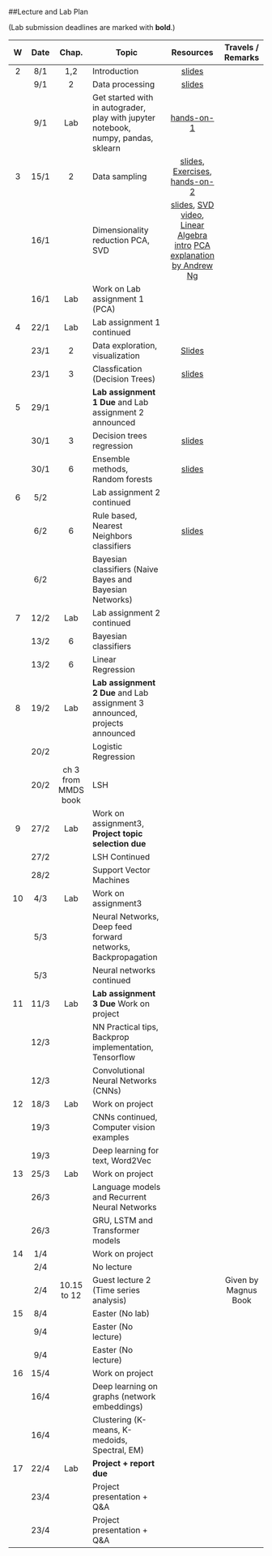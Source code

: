 ##Lecture and Lab Plan

(Lab submission deadlines are marked with **bold**.)

| W    |  Date     | Chap.     | Topic                                            | Resources | Travels / Remarks     |
|:----:|:---------:|:-----:    |--------------------------------------------------|:-------:|:------------:|
|  2   |  8/1      |   1,2     |  Introduction          |   [slides](https://stavanger.instructure.com/courses/6604/files?preview=645205)      |              |
|      |  9/1      |   2        | Data processing       |   [slides](https://stavanger.instructure.com/courses/6604/files?preview=646042)    |              |
|      |  9/1      |   Lab       | Get started with in autograder, play with jupyter notebook, numpy, pandas, sklearn       |       [hands-on-1](https://github.com/uis-dat550-spring20/course-info/tree/master/hands-on/hands-on-1) |              |
|  3   |  15/1     |   2       | Data sampling |   [slides](https://stavanger.instructure.com/courses/6604/files?preview=646042),   [Exercises](https://stavanger.instructure.com/courses/6604/files/649916?module_item_id=77824), [hands-on-2](https://github.com/uis-dat550-spring20/course-info/tree/master/hands-on/hands-on-2) |             |
|      |  16/1     |          |  Dimensionality reduction PCA, SVD   |  [slides](https://stavanger.instructure.com/courses/6604/files/650574?module_item_id=77979), [SVD video](https://www.youtube.com/watch?v=P5mlg91as1c), [Linear Algebra intro](https://www.deeplearningbook.org/slides/02_linear_algebra.pdf) [PCA explanation by Andrew Ng](https://www.youtube.com/watch?v=rng04VJxUt4)      |            |
|      |  16/1     |    Lab      |  Work on Lab assignment 1 (PCA)  |         |            |
|  4   |  22/1     |    Lab       |   Lab assignment 1 continued                     |       |              |
|      |  23/1     |    2        |  Data exploration, visualization                                  |  [Slides](https://stavanger.instructure.com/courses/6604/files/655308?module_item_id=79090)     |              |
|      |  23/1     |    3       |     Classfication (Decision Trees) |   [slides](https://stavanger.instructure.com/courses/6604/files/655376?module_item_id=79099)      |              |
|  5   |  29/1     |          |  **Lab assignment 1 Due** and Lab assignment 2 announced                     |       |              |
|      |  30/1     |    3       |   Decision trees regression                                  |   [slides](https://stavanger.instructure.com/courses/6604/files/664692?module_item_id=80768)    |              |
|      |  30/1     |    6       |  Ensemble methods, Random forests   |   [slides](https://stavanger.instructure.com/courses/6604/files/664693?module_item_id=80769)      |              |
|  6   |  5/2    |          |  Lab assignment 2 continued                     |       |              |
|      |  6/2      |     6       |   Rule based, Nearest Neighbors classifiers                                     |   [slides](https://stavanger.instructure.com/courses/6604/files/664694?module_item_id=80770)    |              |
|      |  6/2      |         |    Bayesian classifiers  (Naive Bayes and Bayesian Networks)   |         |              |
|  7   |  12/2      |  Lab       |  Lab assignment 2 continued                     |     |              |
|      |  13/2     |  6         |   Bayesian classifiers                                    |       |              |
|      |  13/2     |   6        |    Linear Regression  |         |              |
|  8   |  19/2     |     Lab  | **Lab assignment 2 Due**  and Lab assignment 3 announced, projects announced                      |       |              |
|     |  20/2     |         |   Logistic Regression                                 |       |              |
|      |  20/2     |  ch 3 from MMDS book         |    LSH      |     |              |
|  9   |  27/2     |     Lab       | Work on assignment3, **Project topic selection due**                                 |       |              |
|      |  27/2     |             |  LSH Continued       |        |              |
|      |  28/2     |      |  Support Vector Machines                         |      |              |
|  10  |  4/3      |      Lab       |   Work on assignment3                                    |       |              |
|      |  5/3      |         |   Neural Networks, Deep feed forward networks, Backpropagation       |        |              |
|      |  5/3      |        |   Neural networks continued                   |      |              |
|  11  |  11/3     |       Lab       |   **Lab assignment 3 Due**  Work on project                                       |       |              |
|      |  12/3     |           |     NN Practical tips, Backprop implementation, Tensorflow    |         |              |
|      |  12/3     |     |  Convolutional Neural Networks (CNNs)                   |       |              |
|  12  |  18/3     |     Lab       |       Work on project                                        |       |              |
|      |  19/3     |           |    CNNs continued, Computer vision examples     |        |              |
|      |  19/3     |    | Deep learning for text, Word2Vec             |      |              |
|  13  |  25/3     |       Lab      |  Work on project                                      |       |              |
|      |  26/3     |       |   Language models and Recurrent Neural Networks       |     |              |
|      |  26/3     |      | GRU, LSTM and Transformer models                    |    |              |
|  14  |  1/4      |           |    Work on project                    |       |                 |
|      |  2/4      |           |   No lecture                             |       |         |
|      |  2/4      |  10.15 to 12         |   Guest lecture 2 (Time series analysis) ||     Given by  Magnus Book            |
|  15  |  8/4      |           |   Easter (No lab)                                    |       |              |
|      |  9/4     |           |    Easter (No lecture) |        |              |
|      |  9/4     |           |     Easter (No lecture)                     |     |              |
|  16  |  15/4     |           |     Work on project                               |       |              |
|      |  16/4     |           |  Deep learning on graphs (network embeddings)  |         |              |
|      |  16/4     |           |    Clustering (K-means, K-medoids, Spectral, EM)                    |       |              |
|  17  |  22/4     |      Lab        |  **Project + report due**                                         |       |              |
|      |  23/4     |         |   Project presentation + Q&A       |         |              |
|      |  23/4     |    |  Project presentation + Q&A                   |       |              |
